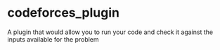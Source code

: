 codeforces_plugin
=================

A plugin that would allow you to run your code and check it against the inputs available for the problem
